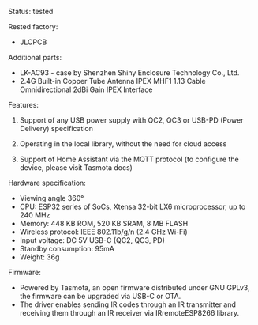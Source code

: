 Status: tested

Rested factory:
* JLCPCB

Additional parts:
* LK-AC93 - case by Shenzhen Shiny Enclosure Technology Co., Ltd.
* 2.4G Built-in Copper Tube Antenna IPEX MHF1 1.13 Cable Omnidirectional 2dBi Gain IPEX Interface

Features:

1. Support of any USB power supply with QC2, QC3 or USB-PD (Power Delivery) specification

2. Operating in the local library, without the need for cloud access

3. Support of Home Assistant via the MQTT protocol (to configure the device, please visit Tasmota docs)

Hardware specification:

- Viewing angle 360°
- CPU: ESP32 series of SoCs, Xtensa 32-­bit LX6 microprocessor, up to 240 MHz
- Memory: 448 KB ROM, 520 KB SRAM, 8 MB FLASH
- Wireless protocol: IEEE 802.11b/g/n (2.4 GHz Wi-Fi)
- Input voltage: DC 5V USB-C (QC2, QC3, PD)
- Standby consumption: 95mA
- Weight: 36g

Firmware:

- Powered by Tasmota, an open firmware distributed under GNU GPLv3, the firmware can be upgraded via USB-C or OTA.
- The driver enables sending IR codes through an IR transmitter and receiving them through an IR receiver via IRremoteESP8266 library.
